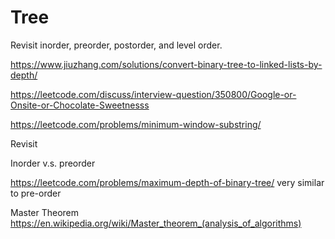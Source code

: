 # Tree
Revisit inorder, preorder, postorder, and level order.

https://www.jiuzhang.com/solutions/convert-binary-tree-to-linked-lists-by-depth/



https://leetcode.com/discuss/interview-question/350800/Google-or-Onsite-or-Chocolate-Sweetnesss


https://leetcode.com/problems/minimum-window-substring/


Revisit

Inorder v.s. preorder

https://leetcode.com/problems/maximum-depth-of-binary-tree/
very similar to pre-order

Master Theorem
https://en.wikipedia.org/wiki/Master_theorem_(analysis_of_algorithms)